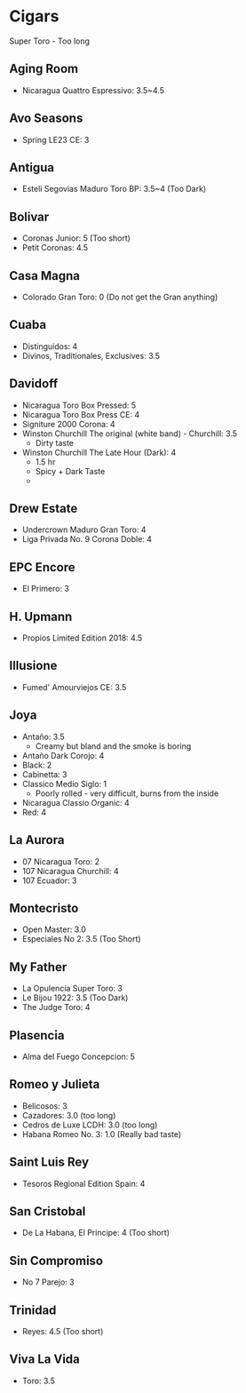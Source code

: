 
# Cigars

Super Toro - Too long

## Aging Room
* Nicaragua Quattro Espressivo: 3.5~4.5

## Avo Seasons
* Spring LE23 CE: 3

## Antigua
* Esteli Segovias Maduro Toro BP: 3.5~4 (Too Dark)

## Bolivar
* Coronas Junior: 5 (Too short)
* Petit Coronas: 4.5

## Casa Magna
* Colorado Gran Toro: 0 (Do not get the Gran anything)

## Cuaba
* Distinguidos: 4
* Divinos, Traditionales, Exclusives: 3.5

## Davidoff
* Nicaragua Toro Box Pressed: 5
* Nicaragua Toro Box Press CE: 4
* Signiture 2000 Corona: 4
* Winston Churchill The original (white band) - Churchill: 3.5
  * Dirty taste
* Winston Churchill The Late Hour (Dark): 4
  * 1.5 hr
  * Spicy + Dark Taste
  * 

## Drew Estate
* Undercrown Maduro Gran Toro: 4
* Liga Privada No. 9 Corona Doble: 4

## EPC Encore
* El Primero: 3

## H. Upmann
* Propios Limited Edition 2018: 4.5

## Illusione
* Fumed' Amourviejos CE: 3.5

## Joya
* Antaño: 3.5
  * Creamy but bland and the smoke is boring
* Antaño Dark Corojo: 4
* Black: 2
* Cabinetta: 3
* Classico Medio Siglo: 1
  * Poorly rolled - very difficult, burns from the inside
* Nicaragua Classio Organic: 4
* Red: 4

## La Aurora
* 07 Nicaragua Toro: 2
* 107 Nicaragua Churchill: 4
* 107 Ecuador: 3

## Montecristo
* Open Master: 3.0
* Especiales No 2: 3.5 (Too Short)

## My Father
* La Opulencia Super Toro: 3
* Le Bijou 1922: 3.5 (Too Dark)
* The Judge Toro: 4

## Plasencia
* Alma del Fuego Concepcion: 5

## Romeo y Julieta
* Belicosos: 3
* Cazadores: 3.0 (too long)
* Cedros de Luxe LCDH: 3.0 (too long)
* Habana Romeo No. 3: 1.0 (Really bad taste)

## Saint Luis Rey
* Tesoros Regional Edition Spain: 4

## San Cristobal
* De La Habana, El Principe: 4 (Too short)

## Sin Compromiso
* No 7 Parejo: 3

## Trinidad
* Reyes: 4.5 (Too short)

## Viva La Vida
* Toro: 3.5

